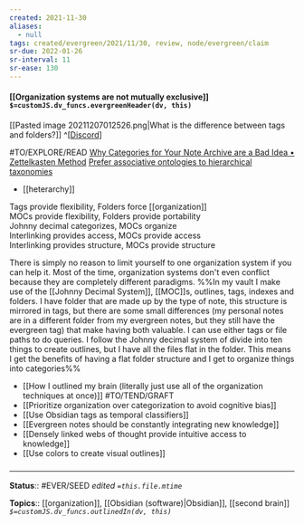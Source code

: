 ```yaml
---
created: 2021-11-30 
aliases:
  - null
tags: created/evergreen/2021/11/30, review, node/evergreen/claim
sr-due: 2022-01-26
sr-interval: 11
sr-ease: 130
---
```


#### [[Organization systems are not mutually exclusive]] `$=customJS.dv_funcs.evergreenHeader(dv, this)`

[[Pasted image 20211207012526.png|What is the difference between tags and folders?]]
^[[Discord](https://discord.com/channels/686053708261228577/744933215063638183/916205731609473034)]

#TO/EXPLORE/READ [Why Categories for Your Note Archive are a Bad Idea • Zettelkasten Method](https://zettelkasten.de/posts/no-categories/)
[Prefer associative ontologies to hierarchical taxonomies](https://notes.andymatuschak.org/z29hLZHiVt7W2uss2uMpSZquAX5T6vaeSF6Cy)
- [[heterarchy]]

Tags provide flexibility, Folders force [[organization]]  
MOCs provide flexibility, Folders provide portability  
Johnny decimal categorizes, MOCs organize  
Interlinking provides access, MOCs provide access  
Interlinking provides structure, MOCs provide structure  

There is simply no reason to limit yourself to one organization system if you can help it. Most of the time, organization systems don't even conflict because they are completely different paradigms. 
%%In my vault I make use of the [[Johnny Decimal System]], [[MOC]]s, outlines, tags, indexes and folders. I have folder that are made up by the type of note, this structure is mirrored in tags, but there are some small differences (my personal notes are in a different folder from my evergreen notes, but they still have the evergreen tag) that make having both valuable. I can use either tags or file paths to do queries. I follow the Johnny decimal system of divide into ten things to create outlines, but I have all the files flat in the folder. This means I get the benefits of having a flat folder structure and I get to organize things into categories%%

- [[How I outlined my brain (literally just use all of the organization techniques at once)]] #TO/TEND/GRAFT 
- [[Prioritize organization over categorization to avoid cognitive bias]]
- [[Use Obsidian tags as temporal classifiers]]
- [[Evergreen notes should be constantly integrating new knowledge]]
- [[Densely linked webs of thought provide intuitive access to knowledge]]
- [[Use colors to create visual outlines]]
 
 

### <hr class="footnote"/>

**Status**:: #EVER/SEED 
*edited `=this.file.mtime`*

**Topics**:: [[organization]], [[Obsidian (software)|Obsidian]], [[second brain]]
*`$=customJS.dv_funcs.outlinedIn(dv, this)`*
